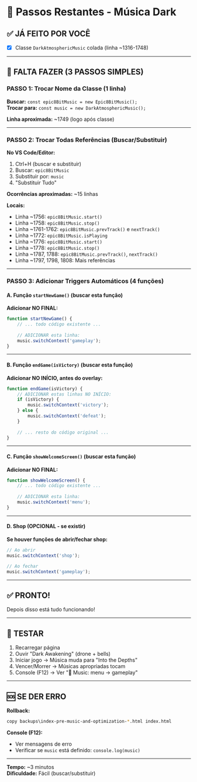 # 🎵 Passos Restantes - Música Dark

## ✅ JÁ FEITO POR VOCÊ

- [x] Classe `DarkAtmosphericMusic` colada (linha ~1316-1748)

---

## 📝 FALTA FAZER (3 PASSOS SIMPLES)

### PASSO 1: Trocar Nome da Classe (1 linha)

**Buscar:** `const epic8BitMusic = new Epic8BitMusic();`  
**Trocar para:** `const music = new DarkAtmosphericMusic();`

**Linha aproximada:** ~1749 (logo após classe)

---

### PASSO 2: Trocar Todas Referências (Buscar/Substituir)

**No VS Code/Editor:**
1. Ctrl+H (buscar e substituir)
2. Buscar: `epic8BitMusic`
3. Substituir por: `music`
4. "Substituir Tudo"

**Ocorrências aproximadas:** ~15 linhas

**Locais:**
- Linha ~1756: `epic8BitMusic.start()`
- Linha ~1758: `epic8BitMusic.stop()`
- Linha ~1761-1762: `epic8BitMusic.prevTrack()` e `nextTrack()`
- Linha ~1772: `epic8BitMusic.isPlaying`
- Linha ~1776: `epic8BitMusic.start()`
- Linha ~1778: `epic8BitMusic.stop()`
- Linha ~1787, 1788: `epic8BitMusic.prevTrack()`, `nextTrack()`
- Linha ~1797, 1798, 1808: Mais referências

---

### PASSO 3: Adicionar Triggers Automáticos (4 funções)

#### A. Função `startNewGame()` (buscar esta função)

**Adicionar NO FINAL:**
```javascript
function startNewGame() {
    // ... todo código existente ...
    
    // ADICIONAR esta linha:
    music.switchContext('gameplay');
}
```

---

#### B. Função `endGame(isVictory)` (buscar esta função)

**Adicionar NO INÍCIO, antes do overlay:**
```javascript
function endGame(isVictory) {
    // ADICIONAR estas linhas NO INÍCIO:
    if (isVictory) {
        music.switchContext('victory');
    } else {
        music.switchContext('defeat');
    }
    
    // ... resto do código original ...
}
```

---

#### C. Função `showWelcomeScreen()` (buscar esta função)

**Adicionar NO FINAL:**
```javascript
function showWelcomeScreen() {
    // ... todo código existente ...
    
    // ADICIONAR esta linha:
    music.switchContext('menu');
}
```

---

#### D. Shop (OPCIONAL - se existir)

**Se houver funções de abrir/fechar shop:**
```javascript
// Ao abrir
music.switchContext('shop');

// Ao fechar  
music.switchContext('gameplay');
```

---

## ✅ PRONTO!

Depois disso está tudo funcionando!

---

## 🧪 TESTAR

1. Recarregar página
2. Ouvir "Dark Awakening" (drone + bells)
3. Iniciar jogo → Música muda para "Into the Depths"
4. Vencer/Morrer → Músicas apropriadas tocam
5. Console (F12) → Ver "🎵 Music: menu → gameplay"

---

## 🆘 SE DER ERRO

**Rollback:**
```bash
copy backups\index-pre-music-and-optimization-*.html index.html
```

**Console (F12):**
- Ver mensagens de erro
- Verificar se `music` está definido: `console.log(music)`

---

**Tempo:** ~3 minutos  
**Dificuldade:** Fácil (buscar/substituir)
